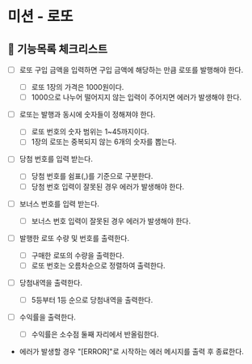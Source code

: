# 미션 - 로또

## 📌 기능목록 체크리스트

- [ ] 로또 구입 금액을 입력하면 구입 금액에 해당하는 만큼 로또를 발행해야 한다.
  - [ ] 로또 1장의 가격은 1000원이다.
  - [ ] 1000으로 나누어 떨어지지 않는 입력이 주어지면 에러가 발생해야 한다.
- [ ] 로또는 발행과 동시에 숫자들이 정해져야 한다.
  - [ ] 로또 번호의 숫자 범위는 1~45까지이다.
  - [ ] 1장의 로또는 중복되지 않는 6개의 숫자를 뽑는다.
- [ ] 당첨 번호를 입력 받는다.
  - [ ] 당첨 번호를 쉼표(,)를 기준으로 구분한다.
  - [ ] 당첨 번호 입력이 잘못된 경우 에러가 발생해야 한다.
- [ ] 보너스 번호를 입력 받는다.
  - [ ] 보너스 번호 입력이 잘못된 경우 에러가 발생해야 한다.
- [ ] 발행한 로또 수량 및 번호를 출력한다.
  - [ ] 구매한 로또의 수량을 출력한다.
  - [ ] 로또 번호는 오름차순으로 정렬하여 출력한다.
- [ ] 당첨내역을 출력한다.
  - [ ] 5등부터 1등 순으로 당첨내역을 출력한다.
- [ ] 수익률을 출력한다.

  - [ ] 수익률은 소수점 둘째 자리에서 반올림한다.

- 에러가 발생할 경우 "[ERROR]"로 시작하는 에러 메시지를 출력 후 종료한다.

